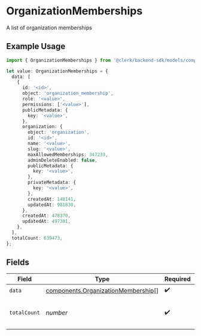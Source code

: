 # OrganizationMemberships

A list of organization memberships

## Example Usage

```typescript
import { OrganizationMemberships } from '@clerk/backend-sdk/models/components';

let value: OrganizationMemberships = {
  data: [
    {
      id: '<id>',
      object: 'organization_membership',
      role: '<value>',
      permissions: ['<value>'],
      publicMetadata: {
        key: '<value>',
      },
      organization: {
        object: 'organization',
        id: '<id>',
        name: '<value>',
        slug: '<value>',
        maxAllowedMemberships: 347233,
        adminDeleteEnabled: false,
        publicMetadata: {
          key: '<value>',
        },
        privateMetadata: {
          key: '<value>',
        },
        createdAt: 148141,
        updatedAt: 981830,
      },
      createdAt: 478370,
      updatedAt: 497391,
    },
  ],
  totalCount: 639473,
};
```

## Fields

| Field        | Type                                                                                     | Required           | Description                                   |
| ------------ | ---------------------------------------------------------------------------------------- | ------------------ | --------------------------------------------- |
| `data`       | [components.OrganizationMembership](../../models/components/organizationmembership.md)[] | :heavy_check_mark: | N/A                                           |
| `totalCount` | _number_                                                                                 | :heavy_check_mark: | Total number of organization memberships<br/> |
